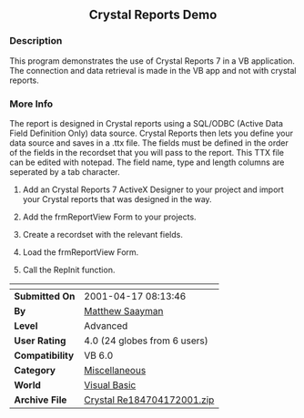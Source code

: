 ﻿<div align="center">

## Crystal Reports Demo


</div>

### Description

This program demonstrates the use of Crystal Reports 7 in a VB application. The connection and data retrieval is made in the VB app and not with crystal reports.
 
### More Info
 
The report is designed in Crystal reports using a SQL/ODBC (Active Data Field Definition Only) data source. Crystal Reports then lets you define your data source and saves in a .ttx file. The fields must be defined in the order of the fields in the recordset that you will pass to the report. This TTX file can be edited with notepad. The field name, type and length columns are seperated by a tab character.

1. Add an Crystal Reports 7 ActiveX Designer to your project and import your Crystal reports that was designed in the way.

2. Add the frmReportView Form to your projects.

3. Create a recordset with the relevant fields.

4. Load the frmReportView Form.

5. Call the RepInit function.


<span>             |<span>
---                |---
**Submitted On**   |2001-04-17 08:13:46
**By**             |[Matthew Saayman](https://github.com/Planet-Source-Code/PSCIndex/blob/master/ByAuthor/matthew-saayman.md)
**Level**          |Advanced
**User Rating**    |4.0 (24 globes from 6 users)
**Compatibility**  |VB 6\.0
**Category**       |[Miscellaneous](https://github.com/Planet-Source-Code/PSCIndex/blob/master/ByCategory/miscellaneous__1-1.md)
**World**          |[Visual Basic](https://github.com/Planet-Source-Code/PSCIndex/blob/master/ByWorld/visual-basic.md)
**Archive File**   |[Crystal Re184704172001\.zip](https://github.com/Planet-Source-Code/matthew-saayman-crystal-reports-demo__1-22473/archive/master.zip)








